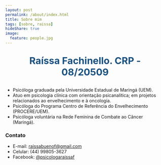 ```yaml
---
layout: post
permalink: /about/index.html
title: Sobre mim 
tags: [sobre, raissa]
hideShare: true
image:
  feature: people.jpg
---
```

<p align="center" style="font-size:30px;font-weight:bold;color: #1A5181;">
Raíssa Fachinello. CRP - 08/20509   
</p>

* Psicóloga graduada pela Universidade Estadual de Maringá (UEM).<br>
* Atuo em psicologia clínica com orientação psicanalítica; em projetos relacionados ao envelhecimento e à oncologia.<br>
* Psicóloga do Programa Centro de Referência do Envelhecimento (PROCERE/UEM).<br>
* Psicóloga voluntária na Rede Feminina de Combate ao Câncer (Maringá).<br>
 

### Contato 
* E-mail: raissabuenof@gmail.com
* Celular: (44) 99805-3627
* Facebook: [@psicologaraissaf](https://www.facebook.com/psicologaraissaf/)
